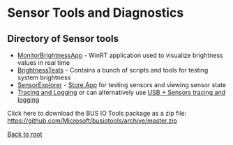# Sensor Tools and Diagnostics


## Directory of Sensor tools
* [MonitorBrightnessApp](Tools/MonitorBrightnessApp) - WinRT application used to visualize brightness values in real time 
* [BrightnessTests](Tools/BrightnessTests) - Contains a bunch of scripts and tools for testing system brightness
* [SensorExplorer](Tools/SensorExplorer) - [Store App](http://aka.ms/sensorexplorer) for testing sensors and viewing sensor state
* [Tracing and Logging](tracing/README.md) or can alternatively use [USB + Sensors tracing and logging](../usb/README.md)


Click here to download the BUS IO Tools package as a zip file: https://github.com/Microsoft/busiotools/archive/master.zip


[Back to root](http://aka.ms/bustools) 

